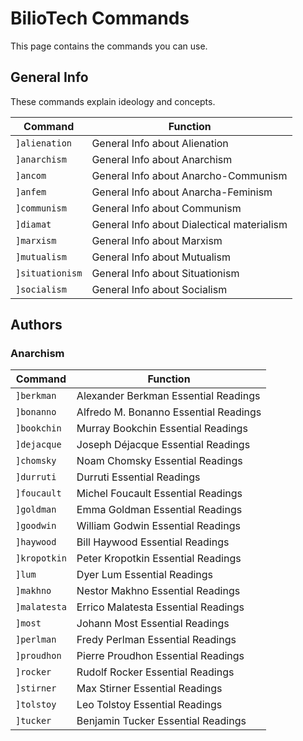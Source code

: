 # BilioTech Commands

This page contains the commands you can use. 

## General Info

These commands explain ideology and concepts.

| Command | Function |
| -------- | -------- |
| ```]alienation```   | General Info about Alienation   |
| ```]anarchism```   | General Info about Anarchism   |
| ```]ancom```  | General Info about Anarcho-Communism   |
| ```]anfem```   | General Info about Anarcha-Feminism   |
| ```]communism```   | General Info about Communism   |
| ```]diamat```   | General Info about Dialectical materialism   |
| ```]marxism```  | General Info about Marxism   |
| ```]mutualism```  | General Info about Mutualism  |
| ```]situationism```   | General Info about Situationism   |
| ```]socialism```   | General Info about Socialism   |

## Authors

### Anarchism

| Command | Function |
| -------- | -------- |
| ```]berkman```   | Alexander Berkman Essential Readings   |
| ```]bonanno```  | Alfredo M. Bonanno Essential Readings   |
| ```]bookchin```   | Murray Bookchin Essential Readings   |
| ```]dejacque```   | Joseph Déjacque Essential Readings   |
| ```]chomsky```  | Noam Chomsky Essential Readings   |
| ```]durruti```   | Durruti Essential Readings   |
| ```]foucault```   | Michel Foucault Essential Readings   |
| ```]goldman```  | Emma Goldman Essential Readings   |
| ```]goodwin```  | William Godwin Essential Readings   |
| ```]haywood```  | Bill Haywood Essential Readings   |
| ```]kropotkin```   | Peter Kropotkin Essential Readings   |
| ```]lum```   | Dyer Lum Essential Readings   |
| ```]makhno```   | Nestor Makhno Essential Readings   |
| ```]malatesta```   | Errico Malatesta Essential Readings   |
| ```]most```   | Johann Most Essential Readings   |
| ```]perlman```  | Fredy Perlman Essential Readings   |
| ```]proudhon```  | Pierre Proudhon Essential Readings   |
| ```]rocker```  | Rudolf Rocker Essential Readings   |
| ```]stirner```   | Max Stirner Essential Readings   |
| ```]tolstoy```  | Leo Tolstoy Essential Readings   |
| ```]tucker```   | Benjamin Tucker Essential Readings   |
